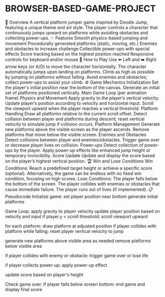 # BROWSER-BASED-GAME-PROJECT
📝 Overview
A vertical platform jumper game inspired by Doodle Jump, featuring a unique theme and art style. The player controls a character that continuously jumps upward on platforms while avoiding obstacles and collecting power-ups.
✨ Features
Smooth physics-based jumping and movement
Procedurally generated platforms (static, moving, etc.)
Enemies and obstacles to increase challenge
Collectible power-ups with special effects
Score tracking based on the highest position reached
Responsive controls for keyboard and/or mouse
🎯 How to Play
Use ⬅️ Left and ➡️ Right arrow keys (or A/D) to move the character horizontally.
The character automatically jumps upon landing on platforms.
Climb as high as possible by jumping on platforms without falling.
Avoid enemies and obstacles; collect power-ups to assist your climb.
⚙️ Game Mechanics
Initialization
Set the player's initial position near the bottom of the canvas.
Generate an initial set of platforms positioned vertically.
Main Game Loop (per animation frame)
Physics and Movement
Apply gravity to the player’s vertical velocity.
Update player’s position according to velocity and horizontal input.
Scroll the viewport upward when the player reaches a vertical threshold.
Platform Handling
Draw all platforms relative to the current scroll offset.
Detect collision between player and platforms during descent; reset vertical velocity to simulate jump if collision occurs.
Platform Management
Generate new platforms above the visible screen as the player ascends.
Remove platforms that move below the visible screen.
Enemies and Obstacles
Detect collisions between player and enemies/obstacles.
Trigger game over or decrease player lives on collision.
Power-ups
Detect collection of power-ups by the player.
Apply power-up effects like enhanced jump height or temporary invincibility.
Score Update
Update and display the score based on the player’s highest vertical position.
🏆 Win and Lose Conditions
Win Conditions:
Reach a predefined target height or achieve a specific score (optional).
Alternatively, the game can be endless with no fixed win condition, focusing on high scores.
Lose Conditions:
The player falls below the bottom of the screen.
The player collides with enemies or obstacles that cause immediate failure.
The player runs out of lives (if implemented).
📋 Pseudocode
Initialize game:
  set player position near bottom
  generate initial platforms

Game Loop:
  apply gravity to player velocity
  update player position based on velocity and input
  if player.y < scroll threshold:
    scroll viewport upward

  for each platform:
    draw platform at adjusted position
    if player collides with platform while falling:
      reset player vertical velocity to jump

  generate new platforms above visible area as needed
  remove platforms below visible area

  if player collides with enemy or obstacle:
    trigger game over or lose life

  if player collects power-up:
    apply power-up effect

  update score based on player's height

Check game over:
  if player falls below screen bottom:
    end game and display final score
